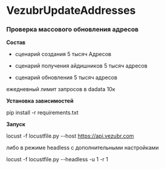 # VezubrUpdateAddresses

### Проверка массового обновления адресов


**Состав**

- сценарий создания 5 тысяч Адресов

- сценарий получения айдишников 5 тысяч адресов

- сценарий обновления 5 тысяч адресов


ежедневный лимит запросов в dadata 10к


**Установка зависимостей**

   pip install -r requirements.txt


**Запуск**

locust -f locustfile.py --host https://api.vezubr.com

либо в режиме headless с дополнительными настройками

locust -f locustfile.py --headless -u 1 -r 1
